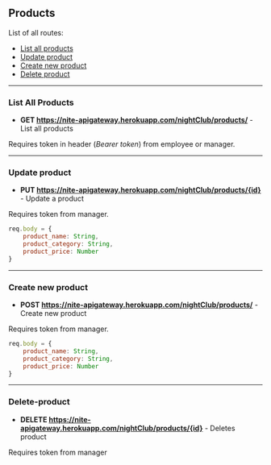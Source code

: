 ## Products

List of all routes:
* [List all products](#List-All-Products)
* [Update product](#Update-Product)
* [Create new product](#Create-new-product)
* [Delete product](#Delete-product)

___

### List All Products

* **GET https://nite-apigateway.herokuapp.com/nightClub/products/** - List all products

Requires token in header (*Bearer token*) from employee or manager.


___

### Update product

* **PUT https://nite-apigateway.herokuapp.com/nightClub/products/{id}** - Update a product

Requires token from manager.

```js
req.body = {
    product_name: String,
    product_category: String,
    product_price: Number
}
```

___

### Create new product
* **POST https://nite-apigateway.herokuapp.com/nightClub/products/** - Create new product

Requires token from manager.

```js
req.body = {
    product_name: String,
    product_category: String,
    product_price: Number
}
```

___

### Delete-product
* **DELETE https://nite-apigateway.herokuapp.com/nightClub/products/{id}** - Deletes product

Requires token from manager

